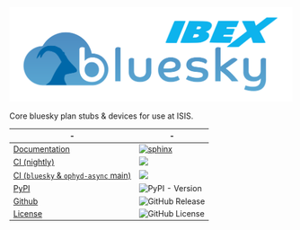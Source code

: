 ![ibex_bluesky_core](https://github.com/IsisComputingGroup/ibex_bluesky_core/blob/main/doc/logo.svg?sanitize=true&raw=true)

Core bluesky plan stubs &amp; devices for use at ISIS.

| -                                                                                                                                      | -                                                                                                                                                                                                                                |
|----------------------------------------------------------------------------------------------------------------------------------------|----------------------------------------------------------------------------------------------------------------------------------------------------------------------------------------------------------------------------------|
| [Documentation](https://isiscomputinggroup.github.io/ibex_bluesky_core/)                                                               | [![sphinx](https://github.com/ISISComputingGroup/ibex_bluesky_core/actions/workflows/documentation.yml/badge.svg)](https://github.com/ISISComputingGroup/ibex_bluesky_core/actions/workflows/documentation.yml)                  |
| [CI (nightly)](https://github.com/ISISComputingGroup/ibex_bluesky_core/actions/workflows/lint-and-test-nightly.yml)                    | [<img src="https://github.com/ISISComputingGroup/ibex_bluesky_core/actions/workflows/lint-and-test-nightly.yml/badge.svg">](https://github.com/ISISComputingGroup/ibex_bluesky_core/actions/workflows/lint-and-test-nightly.yml) |
| [CI (`bluesky` & `ophyd-async` main)](https://github.com/ISISComputingGroup/ibex_bluesky_core/actions/workflows/test-against-main.yml) | [<img src="https://github.com/ISISComputingGroup/ibex_bluesky_core/actions/workflows/test-against-main.yml/badge.svg">](https://github.com/ISISComputingGroup/ibex_bluesky_core/actions/workflows/test-against-main.yml)         |
| [PyPI](https://pypi.org/project/ibex-bluesky-core/)                                                                                    | ![PyPI - Version](https://img.shields.io/pypi/v/ibex_bluesky_core)                                                                                                                                                               |
| [Github](https://github.com/ISISComputingGroup/ibex_bluesky_core)                                                                      | ![GitHub Release](https://img.shields.io/github/v/release/IsisComputingGroup/ibex_bluesky_core)                                                                                                                                  |
| [License](https://github.com/ISISComputingGroup/ibex_bluesky_core/blob/main/LICENSE)                                                   | ![GitHub License](https://img.shields.io/github/license/ISISComputingGroup/ibex_bluesky_core)                                                                                                                                    |
